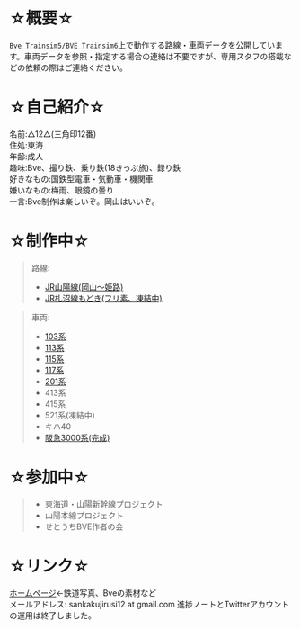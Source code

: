 # ☆概要☆
[`Bve Trainsim5/BVE Trainsim6`](https://bvets.net/)上で動作する路線・車両データを公開しています。車両データを参照・指定する場合の連絡は不要ですが、専用スタフの搭載などの依頼の際はご連絡ください。  
  
# ☆自己紹介☆  
名前:△12△(三角印12番)  
住処:東海  
年齢:成人  
趣味:Bve、撮り鉄、乗り鉄(18きっぷ旅)、録り鉄  
好きなもの:国鉄型電車・気動車・機関車  
嫌いなもの:梅雨、眼鏡の曇り  
一言:Bve制作は楽しいぞ。岡山はいいぞ。  
  
# ☆制作中☆  
> 路線:  
> - [JR山陽線(岡山～姫路)](https://github.com/sankakujirusi12/Bve_SanyoLine)  
> - [JR札沼線もどき(フリ素、凍結中)](https://github.com/sankakujirusi12/JRH_SassyoLine)  

> 車両:  
> - [103系](https://github.com/sankakujirusi12/Bve_JRW103)  
> - [113系](https://github.com/sankakujirusi12/Bve_Kito_Oka_Hiro_Seki_Trainpack)  
> - [115系](https://github.com/sankakujirusi12/Bve_Kito_Oka_Hiro_Seki_Trainpack)  
> - [117系](https://github.com/sankakujirusi12/Bve_Kito_Oka_Hiro_Seki_Trainpack)  
> - [201系](https://github.com/sankakujirusi12/Bve_JRW201)  
> - 413系
> - 415系  
> - 521系(凍結中)  
> - キハ40  
> - [阪急3000系(完成)](https://github.com/sankakujirusi12/Bve_HK3000)  

# ☆参加中☆  
> - 東海道・山陽新幹線プロジェクト  
> - 山陽本線プロジェクト  
> - せとうちBVE作者の会  

# ☆リンク☆  
[ホームページ](http://sankakujirusi12.ninja-web.net/)←鉄道写真、Bveの素材など  
メールアドレス: sankakujirusi12 at gmail.com
進捗ノートとTwitterアカウントの運用は終了しました。  
<!---
sankakujirusi12/sankakujirusi12 is a ✨ special ✨ repository because its `README.md` (this file) appears on your GitHub profile.
You can click the Preview link to take a look at your changes.
--->
